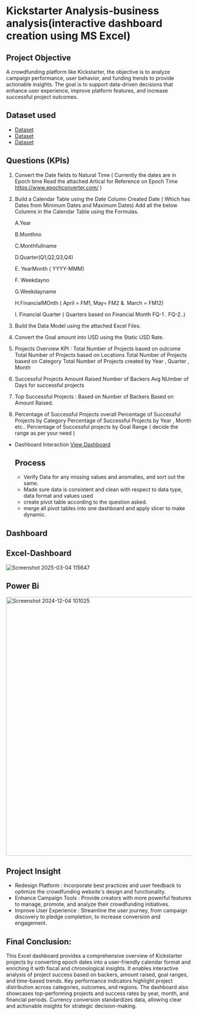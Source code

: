 # Kickstarter Analysis-business analysis(interactive dashboard creation using MS Excel)
## Project Objective
A crowdfunding platform like Kickstarter, the objective is to analyze campaign performance, user behavior, and funding trends to provide actionable insights. The goal is to support data-driven decisions that enhance user experience, improve platform features, and increase successful project outcomes.

## Dataset used
- <a href="https://github.com/ashwinireddy09/Business-analysis-Dashboard/blob/main/Crowdfunding_Creator.xlsx">Dataset</a>
- <a href="https://github.com/ashwinireddy09/Business-analysis-Dashboard/blob/main/Crowdfunding_Location.xlsx">Dataset</a>
- <a href="https://github.com/ashwinireddy09/Business-analysis-Dashboard/blob/main/crowdfunding_Category.xlsx">Dataset</a>

## Questions (KPIs)
1. Convert the Date fields to Natural Time ( Currently the dates are in Epoch time Read the attached Artical for Reference on Epoch Time 
             https://www.epochconverter.com/ )
2. Build a Calendar Table using the Date Column Created Date ( Which has Dates from Minimum Dates and Maximum Dates)
  Add all the below Columns in the Calendar Table using the Formulas.

   A.Year

   B.Monthno

   C.Monthfullname

   D.Quarter(Q1,Q2,Q3,Q4)

   E. YearMonth ( YYYY-MMM)

   F. Weekdayno

   G.Weekdayname

   H.FinancialMOnth ( April = FM1, May= FM2  &. March = FM12)

   I. Financial Quarter ( Quarters based on Financial Month FQ-1 . FQ-2..)

4. Build the Data Model using the attached Excel Files.

5. Convert the Goal amount into USD using the Static USD Rate.

6. Projects Overview KPI :
     Total Number of Projects based on outcome 
     Total Number of Projects based on Locations
     Total Number of Projects based on  Category
     Total Number of Projects created by Year , Quarter , Month

7.  Successful Projects
     Amount Raised 
     Number of Backers
     Avg NUmber of Days for successful projects

8.  Top Successful Projects :
    Based on Number of Backers
    Based on Amount Raised.

9. Percentage of Successful Projects overall
   Percentage of Successful Projects  by Category
   Percentage of Successful Projects by Year , Month etc..
   Percentage of Successful projects by Goal Range ( decide the range as per your need )

- Dashboard Interaction <a href="https://github.com/ashwinireddy09/Business-analysis-Dashboard/blob/main/Screenshot%202025-03-04%20115647.png">View Dashboard</a>

   ## Process
   - Verify Data for any missing values and anomalies, and sort out the same.
   - Made sure data is consistent and clean with respect to data type, data format and values used
   - create pivot table according to the question asked.
   - merge all pivot tables into one dashboard and apply slicer to make dynamic.


## Dashboard

## Excel-Dashboard
![Screenshot 2025-03-04 115647](https://github.com/user-attachments/assets/6678f091-0bfa-4434-82e2-07f64ea957c6)

## Power Bi
<img width="1279" height="702" alt="Screenshot 2024-12-04 101025" src="https://github.com/user-attachments/assets/a7c5f8cf-312b-43cd-bed6-086f14a12cbd" />






## Project Insight
- Redesign Platform : Incorporate best practices and user feedback to optimize the crowdfunding website's design and functionality.
- Enhance Campaign Tools : Provide creators with more powerful features to manage, promote, and analyze their crowdfunding initiatives.
- Improve User Experience : Streamline the user journey, from campaign discovery to pledge completion, to increase conversion and engagement.

## Final Conclusion:
This Excel dashboard provides a comprehensive overview of Kickstarter projects by converting epoch dates into a user-friendly calendar format and enriching it with fiscal and chronological insights. It enables interactive analysis of project success based on backers, amount raised, goal ranges, and time-based trends. Key performance indicators highlight project distribution across categories, outcomes, and regions. The dashboard also showcases top-performing projects and success rates by year, month, and financial periods. Currency conversion standardizes data, allowing clear and actionable insights for strategic decision-making.



